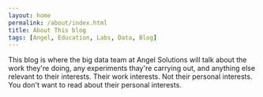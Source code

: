 ```yaml
---
layout: home
permalink: /about/index.html
title: About This blog
tags: [Angel, Education, Labs, Data, Blog]
---
```


<!-- <figure>
	<img src="{{ site.url }}/images/jw.jpg" alt="John Winstanley">
	<figcaption>The John Winstanley</figcaption>
</figure> -->


This blog is where the big data team at Angel Solutions will talk about the work they're doing, any experiments thay're carrying out, and anything else relevant to their interests. Their work interests. Not their personal interests. You don't want to read about their personal interests.

